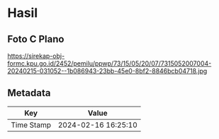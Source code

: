 # Hasil

## Foto C Plano

https://sirekap-obj-formc.kpu.go.id/2452/pemilu/ppwp/73/15/05/20/07/7315052007004-20240215-031052--1b086943-23bb-45e0-8bf2-8846bcb04718.jpg


## Metadata

| Key        | Value               |
| ---------- | ------------------- |
| Time Stamp | 2024-02-16 16:25:10 |



